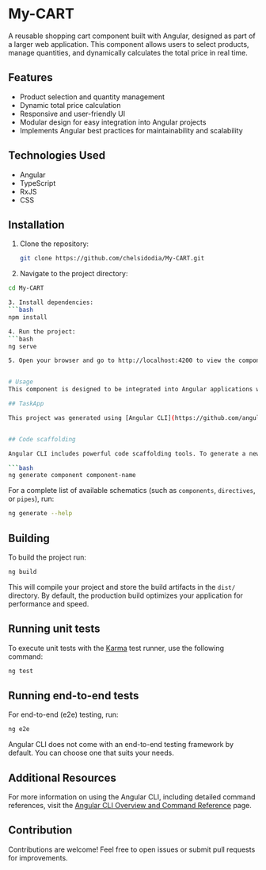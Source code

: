 # My-CART

A reusable shopping cart component built with Angular, designed as part of a larger web application. This component allows users to select products, manage quantities, and dynamically calculates the total price in real time.

## Features

- Product selection and quantity management  
- Dynamic total price calculation  
- Responsive and user-friendly UI  
- Modular design for easy integration into Angular projects  
- Implements Angular best practices for maintainability and scalability  

## Technologies Used

- Angular  
- TypeScript  
- RxJS  
- CSS  

## Installation

1. Clone the repository:  
   ```bash
   git clone https://github.com/chelsidodia/My-CART.git

2. Navigate to the project directory:
  ```bash
  cd My-CART

3. Install dependencies:
  ```bash
  npm install

4. Run the project:
  ```bash
  ng serve

5. Open your browser and go to http://localhost:4200 to view the component in action.


# Usage
This component is designed to be integrated into Angular applications where shopping cart functionality is required. You can customize it further based on your project needs.

## TaskApp

This project was generated using [Angular CLI](https://github.com/angular/angular-cli) version 19.2.3.


## Code scaffolding

Angular CLI includes powerful code scaffolding tools. To generate a new component, run:

```bash
ng generate component component-name
```

For a complete list of available schematics (such as `components`, `directives`, or `pipes`), run:

```bash
ng generate --help
```

## Building

To build the project run:

```bash
ng build
```

This will compile your project and store the build artifacts in the `dist/` directory. By default, the production build optimizes your application for performance and speed.

## Running unit tests

To execute unit tests with the [Karma](https://karma-runner.github.io) test runner, use the following command:

```bash
ng test
```

## Running end-to-end tests

For end-to-end (e2e) testing, run:

```bash
ng e2e
```

Angular CLI does not come with an end-to-end testing framework by default. You can choose one that suits your needs.

## Additional Resources

For more information on using the Angular CLI, including detailed command references, visit the [Angular CLI Overview and Command Reference](https://angular.dev/tools/cli) page.

## Contribution
Contributions are welcome! Feel free to open issues or submit pull requests for improvements.

